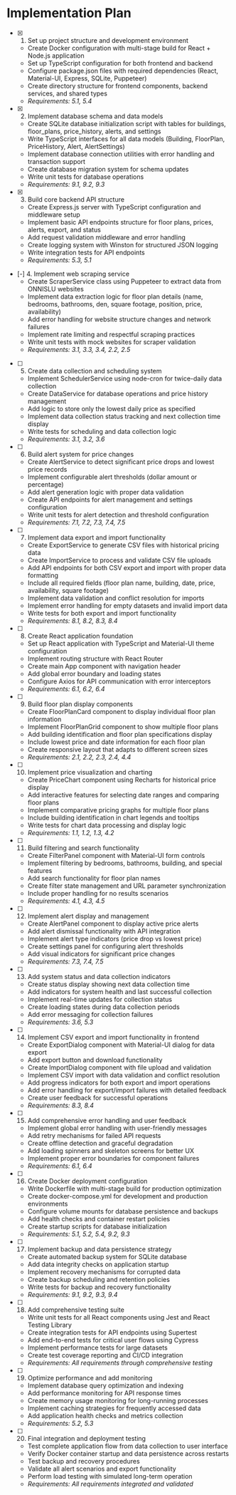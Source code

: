 # Implementation Plan

- [x] 1. Set up project structure and development environment
  - Create Docker configuration with multi-stage build for React + Node.js application
  - Set up TypeScript configuration for both frontend and backend
  - Configure package.json files with required dependencies (React, Material-UI, Express, SQLite, Puppeteer)
  - Create directory structure for frontend components, backend services, and shared types
  - _Requirements: 5.1, 5.4_

- [x] 2. Implement database schema and data models
  - Create SQLite database initialization script with tables for buildings, floor_plans, price_history, alerts, and settings
  - Write TypeScript interfaces for all data models (Building, FloorPlan, PriceHistory, Alert, AlertSettings)
  - Implement database connection utilities with error handling and transaction support
  - Create database migration system for schema updates
  - Write unit tests for database operations
  - _Requirements: 9.1, 9.2, 9.3_

- [x] 3. Build core backend API structure
  - Create Express.js server with TypeScript configuration and middleware setup
  - Implement basic API endpoints structure for floor plans, prices, alerts, export, and status
  - Add request validation middleware and error handling
  - Create logging system with Winston for structured JSON logging
  - Write integration tests for API endpoints
  - _Requirements: 5.3, 5.1_

- [-] 4. Implement web scraping service
  - Create ScraperService class using Puppeteer to extract data from ONNISLU websites
  - Implement data extraction logic for floor plan details (name, bedrooms, bathrooms, den, square footage, position, price, availability)
  - Add error handling for website structure changes and network failures
  - Implement rate limiting and respectful scraping practices
  - Write unit tests with mock websites for scraper validation
  - _Requirements: 3.1, 3.3, 3.4, 2.2, 2.5_

- [ ] 5. Create data collection and scheduling system
  - Implement SchedulerService using node-cron for twice-daily data collection
  - Create DataService for database operations and price history management
  - Add logic to store only the lowest daily price as specified
  - Implement data collection status tracking and next collection time display
  - Write tests for scheduling and data collection logic
  - _Requirements: 3.1, 3.2, 3.6_

- [ ] 6. Build alert system for price changes
  - Create AlertService to detect significant price drops and lowest price records
  - Implement configurable alert thresholds (dollar amount or percentage)
  - Add alert generation logic with proper data validation
  - Create API endpoints for alert management and settings configuration
  - Write unit tests for alert detection and threshold configuration
  - _Requirements: 7.1, 7.2, 7.3, 7.4, 7.5_

- [ ] 7. Implement data export and import functionality
  - Create ExportService to generate CSV files with historical pricing data
  - Create ImportService to process and validate CSV file uploads
  - Add API endpoints for both CSV export and import with proper data formatting
  - Include all required fields (floor plan name, building, date, price, availability, square footage)
  - Implement data validation and conflict resolution for imports
  - Implement error handling for empty datasets and invalid import data
  - Write tests for both export and import functionality
  - _Requirements: 8.1, 8.2, 8.3, 8.4_

- [ ] 8. Create React application foundation
  - Set up React application with TypeScript and Material-UI theme configuration
  - Implement routing structure with React Router
  - Create main App component with navigation header
  - Add global error boundary and loading states
  - Configure Axios for API communication with error interceptors
  - _Requirements: 6.1, 6.2, 6.4_

- [ ] 9. Build floor plan display components
  - Create FloorPlanCard component to display individual floor plan information
  - Implement FloorPlanGrid component to show multiple floor plans
  - Add building identification and floor plan specifications display
  - Include lowest price and date information for each floor plan
  - Create responsive layout that adapts to different screen sizes
  - _Requirements: 2.1, 2.2, 2.3, 2.4, 4.4_

- [ ] 10. Implement price visualization and charting
  - Create PriceChart component using Recharts for historical price display
  - Add interactive features for selecting date ranges and comparing floor plans
  - Implement comparative pricing graphs for multiple floor plans
  - Include building identification in chart legends and tooltips
  - Write tests for chart data processing and display logic
  - _Requirements: 1.1, 1.2, 1.3, 4.2_

- [ ] 11. Build filtering and search functionality
  - Create FilterPanel component with Material-UI form controls
  - Implement filtering by bedrooms, bathrooms, building, and special features
  - Add search functionality for floor plan names
  - Create filter state management and URL parameter synchronization
  - Include proper handling for no results scenarios
  - _Requirements: 4.1, 4.3, 4.5_

- [ ] 12. Implement alert display and management
  - Create AlertPanel component to display active price alerts
  - Add alert dismissal functionality with API integration
  - Implement alert type indicators (price drop vs lowest price)
  - Create settings panel for configuring alert thresholds
  - Add visual indicators for significant price changes
  - _Requirements: 7.3, 7.4, 7.5_

- [ ] 13. Add system status and data collection indicators
  - Create status display showing next data collection time
  - Add indicators for system health and last successful collection
  - Implement real-time updates for collection status
  - Create loading states during data collection periods
  - Add error messaging for collection failures
  - _Requirements: 3.6, 5.3_

- [ ] 14. Implement CSV export and import functionality in frontend
  - Create ExportDialog component with Material-UI dialog for data export
  - Add export button and download functionality
  - Create ImportDialog component with file upload and validation
  - Implement CSV import with data validation and conflict resolution
  - Add progress indicators for both export and import operations
  - Add error handling for export/import failures with detailed feedback
  - Create user feedback for successful operations
  - _Requirements: 8.3, 8.4_

- [ ] 15. Add comprehensive error handling and user feedback
  - Implement global error handling with user-friendly messages
  - Add retry mechanisms for failed API requests
  - Create offline detection and graceful degradation
  - Add loading spinners and skeleton screens for better UX
  - Implement proper error boundaries for component failures
  - _Requirements: 6.1, 6.4_

- [ ] 16. Create Docker deployment configuration
  - Write Dockerfile with multi-stage build for production optimization
  - Create docker-compose.yml for development and production environments
  - Configure volume mounts for database persistence and backups
  - Add health checks and container restart policies
  - Create startup scripts for database initialization
  - _Requirements: 5.1, 5.2, 5.4, 9.2, 9.3_

- [ ] 17. Implement backup and data persistence strategy
  - Create automated backup system for SQLite database
  - Add data integrity checks on application startup
  - Implement recovery mechanisms for corrupted data
  - Create backup scheduling and retention policies
  - Write tests for backup and recovery functionality
  - _Requirements: 9.1, 9.2, 9.3, 9.4_

- [ ] 18. Add comprehensive testing suite
  - Write unit tests for all React components using Jest and React Testing Library
  - Create integration tests for API endpoints using Supertest
  - Add end-to-end tests for critical user flows using Cypress
  - Implement performance tests for large datasets
  - Create test coverage reporting and CI/CD integration
  - _Requirements: All requirements through comprehensive testing_

- [ ] 19. Optimize performance and add monitoring
  - Implement database query optimization and indexing
  - Add performance monitoring for API response times
  - Create memory usage monitoring for long-running processes
  - Implement caching strategies for frequently accessed data
  - Add application health checks and metrics collection
  - _Requirements: 5.2, 5.3_

- [ ] 20. Final integration and deployment testing
  - Test complete application flow from data collection to user interface
  - Verify Docker container startup and data persistence across restarts
  - Test backup and recovery procedures
  - Validate all alert scenarios and export functionality
  - Perform load testing with simulated long-term operation
  - _Requirements: All requirements integrated and validated_